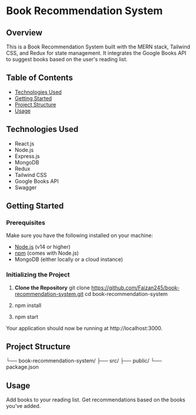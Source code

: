 # Book Recommendation System

## Overview
This is a Book Recommendation System built with the MERN stack, Tailwind CSS, and Redux for state management. It integrates the Google Books API to suggest books based on the user's reading list.

## Table of Contents
- [Technologies Used](#technologies-used)
- [Getting Started](#getting-started)
- [Project Structure](#project-structure)
- [Usage](#usage)


## Technologies Used
- React.js
- Node.js
- Express.js
- MongoDB
- Redux
- Tailwind CSS
- Google Books API
- Swagger

## Getting Started

### Prerequisites
Make sure you have the following installed on your machine:
- [Node.js](https://nodejs.org/) (v14 or higher)
- [npm](https://www.npmjs.com/) (comes with Node.js)
- MongoDB (either locally or a cloud instance)

### Initializing the Project

1. **Clone the Repository**
   git clone https://github.com/Faizan245/book-recommendation-system.git
   cd book-recommendation-system
   
2. npm install

3. npm start

Your application should now be running at http://localhost:3000.


## Project Structure


└── book-recommendation-system/
    ├── src/
    ├── public/
    └── package.json


## Usage
Add books to your reading list.
Get recommendations based on the books you’ve added.

